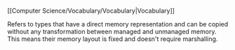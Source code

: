 
[[Computer Science/Vocabulary/Vocabulary|Vocabulary]]

Refers to types that have a direct memory representation and can be copied without any transformation between managed and unmanaged memory. This means their memory layout is fixed and doesn't require marshalling.